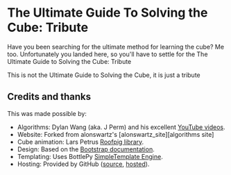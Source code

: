 # The Ultimate Guide To Solving the Cube: Tribute

Have you been searching for the ultimate method for learning the cube? Me too. Unfortunately you landed here, so you'll have to settle for the The Ultimate Guide to Solving the Cube: Tribute

This is not the Ultimate Guide to Solving the Cube, it is just a tribute</p>

## Credits and thanks

This was made possible by:

- Algorithms: Dylan Wang (aka. J Perm) and his excellent [YouTube videos][youtube_jperm].
- Website: Forked from alonswartz's [alonswartz_site][algorithms site]
- Cube animation: Lars Petrus [Roofpig library][roofpig].
- Design: Based on the [Bootstrap documentation][bootstrap].
- Templating: Uses BottlePy [SimpleTemplate Engine][bottlepy_stpl].
- Hosting: Provided by GitHub ([source][source], [hosted][hosted]).

[youtube_jperm]: https://www.youtube.com/channel/UCqTVfT9JQqhA6_Hi_h_h97Q
[alonswartz_site]: http://www.alonswartz.org/cube/
[roofpig]:https://github.com/larspetrus/Roofpig
[bootstrap]: https://getbootstrap.com/docs/4.0/getting-started/introduction/
[bottlepy_stpl]: https://bottlepy.org/docs/0.12/stpl.html
[source]: https://github.com/cobbce/cube
[hosted]: https://cobbce.github.io/cube

